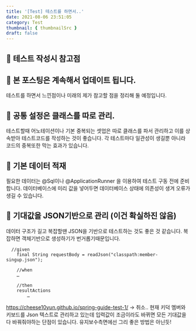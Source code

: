 ```yaml
---
title: '[Test] 테스트를 하면서..'
date: 2021-08-06 23:51:05
category: Test
thumbnail: { thumbnailSrc }
draft: false
---
```

## 🌟 테스트 작성시 참고점

## 🎯 본 포스팅은 계속해서 업데이트 됩니다.
테스트를 하면서 느낀점이나 미래의 제가 참고할 점을 정리해 둘 예정입니다. 


## 🎯  공통 설정은 클래스를 따로 관리.
테스트할때 어노테이션이나 기본 중복되는 셋업은 따로 클래스를 파서 관리하고
이를 상속받아 테스트코드를 작성하는 것이 좋습니다.
각 테스트마다 일관성이 생길뿐 아니라 코드의 중복또한 막는 효과가 있습니다.

## 🎯  기본 데이터 적재
필요한 데이터는 @Sql이나 @ApplicationRunner 을 이용하여 테스트 구동 전에 준비합니다. 
데이터베이스에 미리 값을 넣어두면 데이터베이스 상태에 의존성이 생겨 오류가 생길 수 있습니다.

## 🎯 기대값을 JSON기반으로 관리 (이건 확실하진 않음) 
데이터 구조가 길고 복잡할땐 JSON을 기반으로 테스트하는 것도 좋은 것 같습니다. 복잡하면 객체기반으로 생성하기가 번거롭기때문입니다. 

```
  //given
    final String requestBody = readJson("classpath:member-singup.json");

    //when
	…

    //then
    resultActions
        …
```

https://cheese10yun.github.io/spring-guide-test-1/
-> 취소.. 현재 키덕 멤버와 키보드를 Json 텍스트로 관리하고 있는데 입력값이 조금이라도 바뀌면 모든 기대값을 다 바꿔줘야하는 단점이 있습니다. 유지보수측면에선 그리 좋은 방법은 아닌듯!
